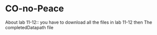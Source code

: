 # CO-no-Peace

About lab 11-12::
you have to download all the files in lab 11-12
then The completedDatapath file
